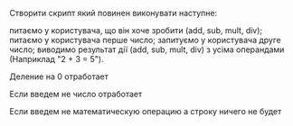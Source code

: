 Створити скрипт який повинен виконувати наступне:

питаємо у користувача, що він хоче зробити (add, sub, mult, div);
питаємо у користувача перше число;
запитуємо у користувача друге число;
виводимо результат дії (add, sub, mult, div) з усіма операндами (Наприклад "2 + 3 = 5").

Деление на 0 отработает

Если введем не число отработает

Если введем не математическую операцию а строку ничего не будет